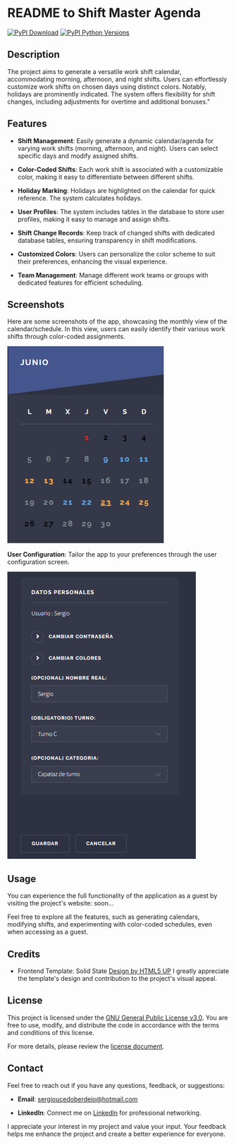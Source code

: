 # README to Shift Master Agenda 

[![PyPI Download](https://img.shields.io/pypi/v/django-invitations.svg)](https://pypi.python.org/pypi/django-invitations)
[![PyPI Python Versions](https://img.shields.io/pypi/pyversions/django-invitations.svg)](https://pypi.python.org/pypi/django-invitations)




## Description



The project aims to generate a versatile work shift calendar, accommodating morning, afternoon, and night shifts. Users can effortlessly customize work shifts on chosen days using distinct colors. Notably, holidays are prominently indicated. The system offers flexibility for shift changes, including adjustments for overtime and additional bonuses."

## Features

- **Shift Management**: Easily generate a dynamic calendar/agenda for varying work shifts (morning, afternoon, and night). Users can select specific days and modify assigned shifts.

- **Color-Coded Shifts**: Each work shift is associated with a customizable color, making it easy to differentiate between different shifts.

- **Holiday Marking**: Holidays are highlighted on the calendar for quick reference. The system calculates holidays.

- **User Profiles**: The system includes tables in the database to store user profiles, making it easy to manage and assign shifts.

- **Shift Change Records**: Keep track of changed shifts with dedicated database tables, ensuring transparency in shift modifications.

- **Customized Colors**: Users can personalize the color scheme to suit their preferences, enhancing the visual experience.

- **Team Management**: Manage different work teams or groups with dedicated features for efficient scheduling.

## Screenshots

Here are some screenshots of the app, showcasing the monthly view of the calendar/schedule. In this view, users can easily identify their various work shifts through color-coded assignments.

![Holiday Marking](/calendario4/static/assets/images/image-4.png)

 **User Configuration**: Tailor the app to your preferences through the user configuration screen.

  ![User Configuration](/calendario4/static/assets/images/image-1.png)



## Usage

You can experience the full functionality of the application as a guest by visiting the project's website: soon...

Feel free to explore all the features, such as generating calendars, modifying shifts, and experimenting with color-coded schedules, even when accessing as a guest.


## Credits

- Frontend Template: Solid State [Design by HTML5 UP](https://html5up.net/solid-state) I greatly appreciate the template's design and contribution to the project's visual appeal.


## License

This project is licensed under the [GNU General Public License v3.0](https://www.gnu.org/licenses/gpl-3.0.en.html). You are free to use, modify, and distribute the code in accordance with the terms and conditions of this license.

For more details, please review the [license document](https://www.gnu.org/licenses/gpl-3.0.en.html).


## Contact

Feel free to reach out if you have any questions, feedback, or suggestions:

- **Email**: sergioucedoberdejo@hotmail.com

- **LinkedIn**: Connect me on [LinkedIn](https://www.linkedin.com/in/sergio-ucedo-berdejo-26a96831) for professional networking.

I appreciate your interest in my project and value your input. Your feedback helps me enhance the project and create a better experience for everyone.


